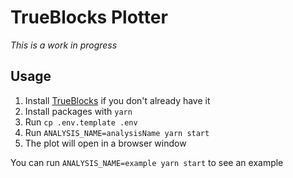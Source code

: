 # TrueBlocks Plotter

_This is a work in progress_

## Usage

1. Install [TrueBlocks](https://github.com/TrueBlocks/trueblocks-core/) if you don't already have it
2. Install packages with `yarn`
3. Run `cp .env.template .env`
4. Run `ANALYSIS_NAME=analysisName yarn start`
5. The plot will open in a browser window

You can run `ANALYSIS_NAME=example yarn start` to see an example
